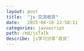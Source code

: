 ```yaml
---
layout: post
title:  "js 交流收货"
date:   2015-06-18 22:50:11
categories: javascript
path: /md/jsTalk
describe: js学习分享‘收货’
---
```


